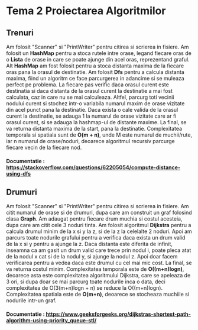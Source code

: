 # Tema 2 Proiectarea Algoritmilor

## Trenuri

Am folosit "Scanner" si "PrintWriter" pentru citirea si scrierea in fisiere. Am folosit un **HashMap**
pentru a stoca rutele intre orase, legand fiecare oras de o **Lista** de orase in care se poate
ajunge din acel oras, reprezentand graful. Alt **HashMap** am fost folosit pentru a stoca distanta maxima de la
fiecare oras pana la orasul de destinatie. Am folosit **Dfs** pentru a calcula distanta maxima,
fiind un algoritm ce face parcurgerea in adancime si se muleaza perfect pe problema. La fiecare pas
verific daca orasul curent este destinatia si daca distanta de la orasul curent la destinatie a mai
fost calculata, caz in care nu se mai calculeaza. Altfel, parcurg toti vecinii nodului curent si
stochez intr-o variabila numarul maxim de orase vizitate din acel punct pana la destinatie. Daca
exista o cale valida de la orasul curent la destinatie, se adauga 1 la numarul de orase vizitate
care ar fi orasul curent, si se adauga la hashmap-ul de distante maxime. La final, se va returna
distanta maxima de la start, pana la destinatie. Complexitatea temporala si spatiala sunt de
**O(m + n)**, unde M este numarul de muchii/rute, iar n numarul de orase/noduri, deoarece
algoritmul recursiv parcurge fiecare vecin de la fiecare nod.
#### Documentatie : https://stackoverflow.com/questions/62205054/compute-distance-using-dfs

## Drumuri

Am folosit "Scanner" si "PrintWriter" pentru citirea si scrierea in fisiere. Am citit numarul de
orase si de drumuri, dupa care am construit un graf folosind clasa **Graph**. Am adaugat pentru
fiecare drum muchia si costul acesteia, dupa care am citit cele 3 noduri tinta. Am folosit algoritmul
**Dijkstra** pentru a calcula drumul minim de la x si y la z, si de la z la celelalte 2 noduri. Apoi
am parcurs toate nodurile grafului pentru a verifica daca exista un drum valid de la x si y pentru a
ajunge la z. Daca distanta este diferita de infinit, inseamna ca am gasit un drum valid care trece
prin nodul i, poate pleca atat de la nodul x cat si de la nodul y, si ajunge la nodul z. Apoi doar
facem verificarea pentru a vedea daca este drumul cu cel mai mic cost. La final, se va returna costul
minim. Complexitatea temporala este de **O((m+n)logn)**, deoarece asta este complexitatea algoritmului
Dijkstra, care se apeleaza de 3 ori, si dupa doar se mai parcurg toate nodurile inca o data, deci
complexitatea de O(3(m+n)logn + n) se reduce la O((m+n)logn). Complexitatea spatiala este de **O(m+n)**,
deoarece se stocheaza muchiile si nodurile intr-un graf.
#### Documentatie : https://www.geeksforgeeks.org/dijkstras-shortest-path-algorithm-using-priority_queue-stl/
